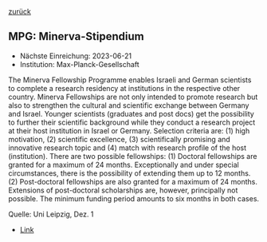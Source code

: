 [zurück](/funding/)

## MPG: Minerva-Stipendium

* Nächste Einreichung: 2023-06-21
* Institution: Max-Planck-Gesellschaft

The Minerva Fellowship Programme enables Israeli and German scientists to complete a research residency at institutions in the respective other country. Minerva Fellowships are not only intended to promote research but also to strengthen the cultural and scientific exchange between Germany and Israel. Younger scientists (graduates and post docs) get the possibility to further their scientific background while they conduct a research project at their host institution in Israel or Germany. Selection criteria are: (1) high motivation, (2) scientific excellence, (3) scientifically promising and innovative research topic and (4) match with research profile of the host (institution). There are two possible fellowships: (1) Doctoral fellowships are granted for a maximum of 24 months. Exceptionally and under special circumstances, there is the possibility of extending them up to 12 months. (2) Post-doctoral fellowships are also granted for a maximum of 24 months. Extensions of post-doctoral scholarships are, however, principally not possible. The minimum funding period amounts to six months in both cases.

Quelle: Uni Leipzig, Dez. 1

* [Link](https://www.minerva.mpg.de/fellowships/fellowship-programme)